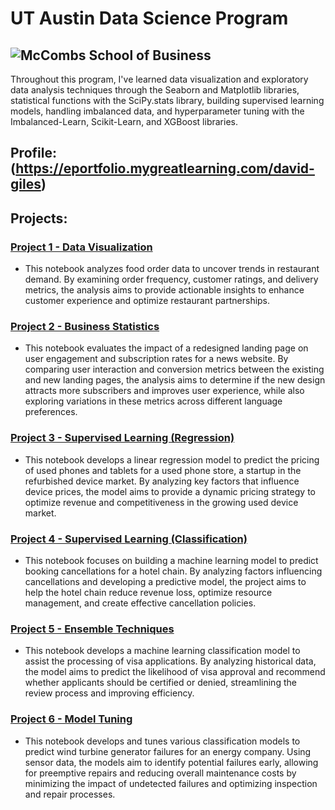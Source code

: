 # UT Austin Data Science Program
![McCombs School of Business](https://www.mccombs.utexas.edu/media/mccombs-website/site-assets/images/utilityNav-logo.svg)
---
Throughout this program, I've learned data visualization and exploratory data analysis techniques through the Seaborn and Matplotlib libraries, statistical functions with the SciPy.stats library, building supervised learning models, handling imbalanced data, and hyperparameter tuning with the Imbalanced-Learn, Scikit-Learn, and XGBoost libraries.

Profile: (https://eportfolio.mygreatlearning.com/david-giles)
---
## Projects:

### [Project 1 - Data Visualization](Project1-FoodHub.ipynb)
- This notebook analyzes food order data to uncover trends in restaurant demand. By examining order frequency, customer ratings, and delivery metrics, the analysis aims to provide actionable insights to enhance customer experience and optimize restaurant partnerships.
### [Project 2 - Business Statistics](Project2-ENewsExpress.ipynb)
- This notebook evaluates the impact of a redesigned landing page on user engagement and subscription rates for a news website. By comparing user interaction and conversion metrics between the existing and new landing pages, the analysis aims to determine if the new design attracts more subscribers and improves user experience, while also exploring variations in these metrics across different language preferences.
### [Project 3 - Supervised Learning (Regression)](Project3-ReCell.ipynb)
- This notebook develops a linear regression model to predict the pricing of used phones and tablets for a used phone store, a startup in the refurbished device market. By analyzing key factors that influence device prices, the model aims to provide a dynamic pricing strategy to optimize revenue and competitiveness in the growing used device market.
### [Project 4 - Supervised Learning (Classification)](Project4-INNHotels.ipynb)
- This notebook focuses on building a machine learning model to predict booking cancellations for a hotel chain. By analyzing factors influencing cancellations and developing a predictive model, the project aims to help the hotel chain reduce revenue loss, optimize resource management, and create effective cancellation policies.
### [Project 5 - Ensemble Techniques](Project5-EasyVisa.ipynb)
- This notebook develops a machine learning classification model to assist the processing of visa applications. By analyzing historical data, the model aims to predict the likelihood of visa approval and recommend whether applicants should be certified or denied, streamlining the review process and improving efficiency.
### [Project 6 - Model Tuning](Project6-ReneWind.ipynb)
- This notebook develops and tunes various classification models to predict wind turbine generator failures for an energy company. Using sensor data, the models aim to identify potential failures early, allowing for preemptive repairs and reducing overall maintenance costs by minimizing the impact of undetected failures and optimizing inspection and repair processes.
